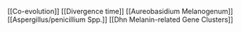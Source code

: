 [[Co-evolution]]
[[Divergence time]]
[[Aureobasidium Melanogenum]]
[[Aspergillus/penicillium Spp.]]
[[Dhn Melanin-related Gene Clusters]]
